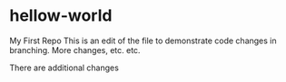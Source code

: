 # hellow-world
My First Repo
This is an edit of the file to demonstrate code changes in branching.
More changes, etc. etc.

There are additional changes
